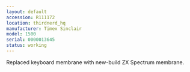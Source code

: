 ```yaml
---
layout: default
accession: R111172
location: thirdnerd_hq
manufacturer: Timex Sinclair
model: 1500
serial: 0000013645
status: working
---
```


Replaced keyboard membrane with new-build ZX Spectrum membrane.